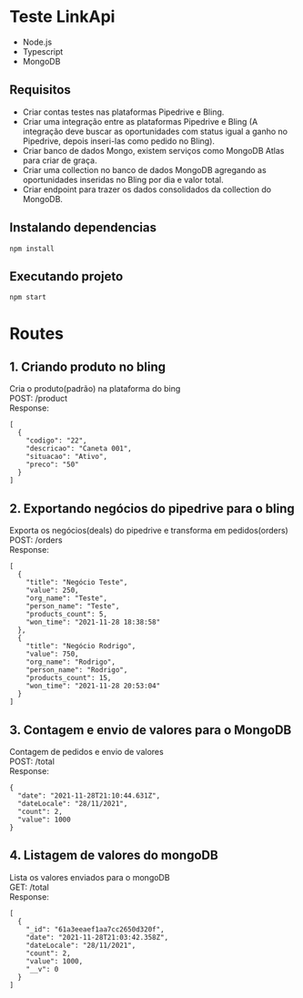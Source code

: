 # Teste LinkApi

- Node.js
- Typescript
- MongoDB

## Requisitos
* Criar contas testes nas plataformas Pipedrive e Bling.
* Criar uma integração entre as plataformas Pipedrive e Bling (A integração deve buscar as oportunidades com status igual a ganho no Pipedrive, depois inseri-las como pedido no Bling).
* Criar banco de dados Mongo, existem serviços como MongoDB Atlas para criar de graça.
* Criar uma collection no banco de dados MongoDB agregando as oportunidades inseridas no Bling por dia e valor total.
* Criar endpoint para trazer os dados consolidados da collection do MongoDB.

## Instalando dependencias 

```
npm install
```

## Executando projeto

```
npm start
```

# Routes
## 1. Criando produto no bling
Cria o produto(padrão) na plataforma do bing\
POST: /product\
Response:
```
[
  {
    "codigo": "22",
    "descricao": "Caneta 001",
    "situacao": "Ativo",
    "preco": "50"
  }
]
```

## 2. Exportando negócios do pipedrive para o bling
Exporta os negócios(deals) do pipedrive e transforma em pedidos(orders)\
POST: /orders\
Response: 
```
[
  {
    "title": "Negócio Teste",
    "value": 250,
    "org_name": "Teste",
    "person_name": "Teste",
    "products_count": 5,
    "won_time": "2021-11-28 18:38:58"
  },
  {
    "title": "Negócio Rodrigo",
    "value": 750,
    "org_name": "Rodrigo",
    "person_name": "Rodrigo",
    "products_count": 15,
    "won_time": "2021-11-28 20:53:04"
  }
]
```

## 3. Contagem e envio de valores para o MongoDB
Contagem de pedidos e envio de valores\
POST: /total\
Response:
```
{
  "date": "2021-11-28T21:10:44.631Z",
  "dateLocale": "28/11/2021",
  "count": 2,
  "value": 1000
}
```

## 4. Listagem de valores do mongoDB
Lista os valores enviados para o mongoDB\
GET: /total\
Response:
```
[
  {
    "_id": "61a3eeaef1aa7cc2650d320f",
    "date": "2021-11-28T21:03:42.358Z",
    "dateLocale": "28/11/2021",
    "count": 2,
    "value": 1000,
    "__v": 0
  }
]
```
